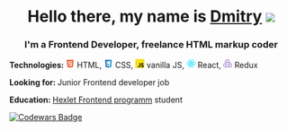 <h1 align="center">Hello there, my name is <a href="https://t.me/dm_ezhov" target="_blank">Dmitry</a> 
<img src="https://github.com/blackcater/blackcater/raw/main/images/Hi.gif" height="32"/></h1>
<h3 align="center">I'm a Frontend Developer, freelance HTML markup coder</h3>
<p height:"30"></p>
<p><strong>Technologies: </strong><img src="/images/html-5-icon.svg" alt="icon" width="16" height="16"> HTML, <img src="/images/css-3-icon.svg" alt="icon" width="16" height="16"> CSS, <img src="/images/javascript-icon.svg" alt="icon" width="16" height="16"> vanilla JS, <img src="/images/react-icon.svg" alt="icon" width="16" height="16"> React, <img src="/images/redux-icon.svg" alt="icon" width="16" height="16"> Redux </p>
<p><strong>Looking for: </strong> Junior Frontend developer job</p>
<p><strong>Education: </strong><a href="https://ru.hexlet.io/programs/frontend" target="_blank">Hexlet Frontend programm</a> student</p>


[![Codewars Badge](https://www.codewars.com/users/Git-EDO/badges/large)](https://www.codewars.com/users/Git-EDO)





